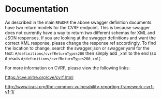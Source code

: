 # Documentation

As described in the main `README` the above swagger definition documents have two return models for the CVRF endpoint. This is because swagger does not currently have a way to return two different schemas for XML and JSON responses. If you are looking at the swagger definitions and want the correct XML response, please change the response ref accordingly. To find the location to change, search the swagger.json or swagger.yaml for the text: `#/definitions/cvrfReturnTypes200` then simply add \_xml to the end (so it reads `#/definitions/cvrfReturnTypes200_xml`).

For more information on CVRF, please view the following links:

https://cve.mitre.org/cve/cvrf.html

http://www.icasi.org/the-common-vulnerability-reporting-framework-cvrf-v1-1/
